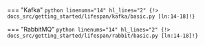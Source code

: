 === "Kafka"
    ```python linenums="14" hl_lines="2"
    {!> docs_src/getting_started/lifespan/kafka/basic.py [ln:14-18]!}
    ```

=== "RabbitMQ"
    ```python linenums="14" hl_lines="2"
    {!> docs_src/getting_started/lifespan/rabbit/basic.py [ln:14-18]!}
    ```
